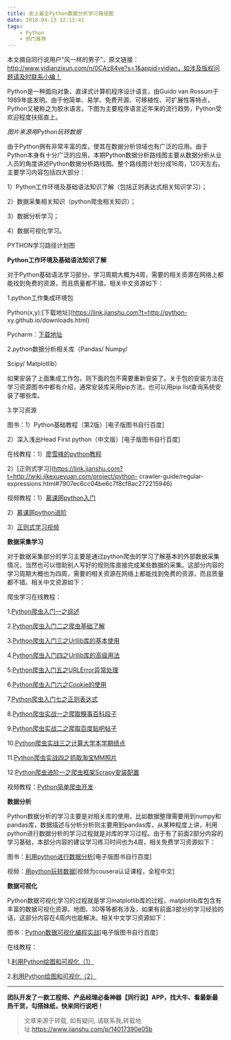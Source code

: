 ```yaml
---
title: 史上最全Python数据分析学习路径图
date: 2018-04-13 12:13:41
tags:
	- Python
	- 热门推荐
---
```

>
本文摘自同行说用户“风一样的男子”，原文链接：http://www.yidianzixun.com/n/0CAz84ve?s=1&appid=yidian，如涉及版权问题请及时联系小编！

Python是一种面向对象、直译式计算机程序设计语言，由Guido van
Rossum于1989年底发明。由于他简单、易学、免费开源、可移植性、可扩展性等特点，Python又被称之为胶水语言。下图为主要程序语言近年来的流行趋势，Python受欢迎程度扶摇直上。  

_图片来源用Python玩转数据_

由于Python拥有非常丰富的库，使其在数据分析领域也有广泛的应用。由于Python本身有十分广泛的应用，本期Python数据分析路线图主要从数据分析从业人员的角度讲述Python数据分析路线图。整个路线图计划分成16周，120天左右。主要学习内容包括四大部分：

1）Python工作环境及基础语法知识了解（包括正则表达式相关知识学习）；

2）数据采集相关知识（python爬虫相关知识）；

3）数据分析学习；

4）数据可视化学习。

PYTHON学习路径计划图

 **Python工作环境及基础语法知识了解**

对于Python基础语法学习部分，学习周期大概为4周，需要的相关资源在网络上都能找到免费的资源，而且质量都不错。相关中文资源如下：

1.python工作集成环境包

Python(x,y):[下载地址](https://link.jianshu.com?t=http://python-
xy.github.io/downloads.html)

Pycharm：[下载地址](https://link.jianshu.com?t=http://www.jetbrains.com/pycharm/download/#section=windows)

2.python数据分析相关库（Pandas/ Numpy/

Scipy/ Matplotlib）

如果安装了上面集成工作包，则下面的包不需要重新安装了。关于包的安装方法在学习资源图书中都有介绍，通常安装库采用pip方法，也可以用pip
list查询系统安装了哪些库。

3.学习资源

图书：1）Python基础教程（第2版）[电子版图书自行百度]

2）深入浅出Head First python（中文版）[电子版图书自行百度]

在线教程：1）[廖雪峰的python教程](https://link.jianshu.com?t=http://www.liaoxuefeng.com/wiki/0014316089557264a6b348958f449949df42a6d3a2e542c000)

2）[正则式学习](https://link.jianshu.com?t=http://wiki.jikexueyuan.com/project/python-
crawler-guide/regular-expressions.html#7907ec6cc04be6c7f8cf8ac272215946)

视频教程：1）[慕课网python入门](https://link.jianshu.com?t=http://www.imooc.com/learn/177)

2）[慕课网python进阶](https://link.jianshu.com?t=http://www.imooc.com/learn/317)

3）[正则式学习视频](https://link.jianshu.com?t=http://www.imooc.com/learn/550)

 **数据采集学习**

对于数据采集部分的学习主要是通过python爬虫的学习了解基本的外部数据采集情况，当然也可以借助别人写好的规则库直接完成某些数据的采集。这部分内容的学习周期大概也为四周，需要的相关资源在网络上都能找到免费的资源，而且质量都不错。相关中文资源如下：

爬虫学习在线教程：

1.[Python爬虫入门一之综述](https://link.jianshu.com?t=http://cuiqingcai.com/927.html)

2.[Python爬虫入门二之爬虫基础了解](https://link.jianshu.com?t=http://cuiqingcai.com/942.html)

3.[Python爬虫入门三之Urllib库的基本使用](https://link.jianshu.com?t=http://cuiqingcai.com/947.html)

4.[Python爬虫入门四之Urllib库的高级用法](https://link.jianshu.com?t=http://cuiqingcai.com/954.html)

5.[Python爬虫入门五之URLError异常处理](https://link.jianshu.com?t=http://cuiqingcai.com/961.html)

6.[Python爬虫入门六之Cookie的使用](https://link.jianshu.com?t=http://cuiqingcai.com/968.html)

7.[Python爬虫入门七之正则表达式](https://link.jianshu.com?t=http://cuiqingcai.com/977.html)

8.[Python爬虫实战一之爬取糗事百科段子](https://link.jianshu.com?t=http://cuiqingcai.com/990.html)

9.[Python爬虫实战二之爬取百度贴吧帖子](https://link.jianshu.com?t=http://cuiqingcai.com/993.html)

10.[Python爬虫实战三之计算大学本学期绩点](https://link.jianshu.com?t=http://cuiqingcai.com/997.html)

11.[Python爬虫实战四之抓取淘宝MM照片](https://link.jianshu.com?t=http://cuiqingcai.com/1001.html)

12.[Python爬虫进阶一之爬虫框架Scrapy安装配置](https://link.jianshu.com?t=http://cuiqingcai.com/912.html)

视频教程：[Python简单爬虫开发](https://link.jianshu.com?t=http://www.imooc.com/learn/563)

 **数据分析**

Python数据分析的学习主要是对相关库的使用，比如数据整理需要用到numpy和pandas库，数据描述与分析分析则主要用到pandas库，从某种程度上讲，利用python进行数据分析的学习过程就是对库的学习过程。由于有了前面2部分内容的学习基础，本部分内容的建议学习练习时间也为4周，相关免费学习资源如下：

图书：[利用python进行数据分析](https://link.jianshu.com?t=http://item.jd.com/11352441.html)[电子版图书自行百度]

视频：[用python玩转数据](https://link.jianshu.com?t=https://www.coursera.org/learn/hipython)[视频为cousera认证课程，全程中文]

 **数据可视化**

Python数据可视化学习的过程就是学习matplotlib库的过程，matplotlib库包含有丰富的数据可视化资源，地图、3D等等都有涉及，如果有前面3部分的学习经验的话，这部分内容在4周内也能解决。相关中文学习资源如下：

图书：[Python数据可视化编程实战](https://link.jianshu.com?t=http://item.jd.com/11676691.html)[电子版图书自行百度]

在线教程：

1.[利用Python绘图和可视化（1）](https://link.jianshu.com?t=http://www.lovedata.cn/ec/Python/2016/0118/7732.html)

2.[利用Python绘图和可视化（2）](https://link.jianshu.com?t=http://www.lovedata.cn/ec/Python/2016/0118/7733.html)

* * *

 **团队开发了一款工程师、产品经理必备神器【同行说】APP，找大牛、看最新最热干货，勾搭妹纸，快来同行说吧！**


> 文章来源于转载, 如有疑问, 请联系我,转载地址:https://www.jianshu.com/p/14017390e05b 